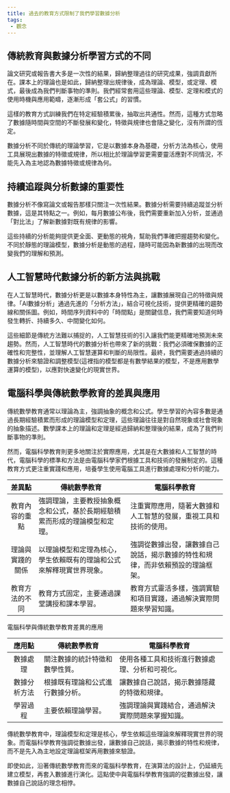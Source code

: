 ```yaml
---
title: 過去的教育方式限制了我們學習數據分析
tags: 
 - 觀念
---
```


## 傳統教育與數據分析學習方式的不同

論文研究或報告書大多是一次性的結果，歸納整理過往的研究成果，強調貢獻所在。課本上的理論也是如此，歸納整理出規律後，成為理論、模型，或定理、模式，最後成為我們判斷事物的準則。我們經常套用這些理論、模型、定理和模式的使用時機與應用範疇，逐漸形成「套公式」的習慣。

這樣的教育方式訓練我們在特定經驗積累後，抽取出共通性。然而，這種方式忽略了數據隨時間與空間的不斷發展和變化，特徵與規律也會隨之變化，沒有所謂的恆定。

數據分析不同於傳統的理論學習，它是以數據本身為基礎，分析方法為核心，使用工具展現出數據的特徵或規律，所以相比於理論學習更需要靈活應對不同情況，不能先入為主地認為數據特徵或規律為何。

## 持續追蹤與分析數據的重要性

數據分析不像寫論文或報告那樣只關注一次性結果。數據分析需要持續追蹤並分析數據，這是其特點之一。例如，每月數據公布後，我們需要重新加入分析，並通過「對比法」了解新數據對既有規律的影響。

這些持續的分析能夠提供更全面、更動態的視角，幫助我們準確把握趨勢和變化。不同於靜態的理論模型，數據分析是動態的過程，隨時可能因為新數據的出現而改變我們的理解和預測。

## 人工智慧時代數據分析的新方法與挑戰

在人工智慧時代，數據分析更是以數據本身特性為主，讓數據展現自己的特徵與規律。「AI數據分析」通過先進的「分析方法」，結合可視化技術，提供更精確的趨勢線和關係圖。例如，時間序列資料中的「時間點」是關鍵信息，我們需要知道何時發生轉折、持續多久、中間變化如何。

這些細節是傳統方法難以捕捉的，人工智慧技術的引入讓我們能更精確地預測未來趨勢。然而，人工智慧時代的數據分析也帶來了新的挑戰：我們必須確保數據的正確性和完整性，並理解人工智慧運算和判斷的局限性。最終，我們需要通過持續的數據分析來驗證和調整模型(這裡指的模型都是有數學結果的模型，不是應用數學運算的模型)，以應對快速變化的現實世界。

## 電腦科學與傳統數學教育的差異與應用

傳統數學教育通常以理論為主，強調抽象的概念和公式。學生學習的內容多數是通過長期經驗積累而形成的理論模型和定理，這些理論往往是對自然現象或社會現象的抽象描述。數學課本上的理論和定理是經過歸納和整理後的結果，成為了我們判斷事物的準則。

然而，電腦科學教育則更多地關注於實際應用，尤其是在大數據和人工智慧的時代，電腦科學的標準和方法是由電腦科學家們根據工具和技術的發展制定的。這種教育方式更注重實踐和應用，培養學生使用電腦工具進行數據處理和分析的能力。

|差異點|傳統數學教育|電腦科學教育|
|:----:|----|----|
|教育內容的重點|強調理論，主要教授抽象概念和公式，基於長期經驗積累而形成的理論模型和定理。|注重實際應用，隨著大數據和人工智慧的發展，重視工具和技術的使用。|
|理論與實踐的關係|以理論模型和定理為核心，學生依賴既有的理論和公式來解釋現實世界現象。|強調從數據出發，讓數據自己說話，揭示數據的特性和規律，而非依賴預設的理論框架。|
|教育方法的不同|教育方式固定，主要通過課堂講授和課本學習。|教育方式靈活多樣，強調實驗和項目實踐，通過解決實際問題來學習知識。|


電腦科學與傳統數學教育差異的應用

|應用點|傳統數學教育|電腦科學教育|
|:----:|----|----|
|數據處理|關注數據的統計特徵和數學性質。|使用各種工具和技術進行數據處理、分析和可視化。|
|數據分析方法|根據既有理論和公式進行數據分析。|讓數據自己說話，揭示數據隱藏的特徵和規律。|
|學習過程|主要依賴理論學習。|強調理論與實踐結合，通過解決實際問題來掌握知識。|


傳統數學教育中，理論模型和定理是核心，學生依賴這些理論來解釋現實世界的現象。而電腦科學教育強調從數據出發，讓數據自己說話，揭示數據的特性和規律，而不是先入為主地設定理論框架再用數據來驗證。

即使如此，沿著傳統數學教育而來的電腦科學教育，在演算法的設計上，仍延續先建立模型，再套入數據進行演化。這點使中與電腦科學教育強調的從數據出發，讓數據自己說話的理念相悖。
